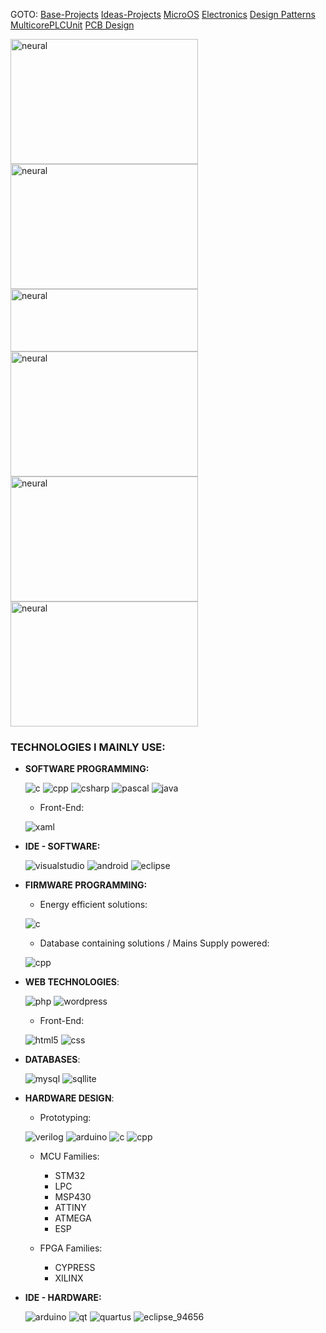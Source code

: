 GOTO: [Base-Projects](https://github.com/DamianKJKujawski/Base-Projects) [Ideas-Projects](https://github.com/DamianKJKujawski/Ideas-Projects) [MicroOS](https://github.com/DamianKJKujawski/MicroOS) [Electronics](https://github.com/DamianKJKujawski/Electronics) [Design Patterns](https://github.com/DamianKJKujawski/DesignPatterns) [MulticorePLCUnit](https://github.com/DamianKJKujawski/MulticorePLCUnit) [PCB Design](https://github.com/DamianKJKujawski/PCB)

<img src="https://github.com/DamianKJKujawski/Base-Projects/assets/160174331/d0922a4b-0dfc-4e24-85c0-679c9a000489" alt="neural" style="width:300px;height:200px;"> <img src="https://github.com/DamianKJKujawski/Base-Projects/assets/160174331/34271491-5f07-4c16-9963-a1e73bfd446b" alt="neural" style="width:300px;height:200px;"> <img src="https://github.com/DamianKJKujawski/Base-Projects/assets/160174331/7a0f1b09-13c1-4e79-80ee-067c195ef684" alt="neural" style="width:300px;height:100px;"> <img src="https://github.com/DamianKJKujawski/PCB/assets/160174331/518f5a54-8ba5-4e70-8c17-e57654997c92" alt="neural" style="width:300px;height:200px;"> <img src="https://github.com/DamianKJKujawski/TinyOS/assets/160174331/4f0a33c8-c478-4984-ba18-c1bda71e95c3" alt="neural" style="width:300px;height:200px;"> <img src="https://github.com/DamianKJKujawski/Electronics/assets/160174331/c0625742-801d-42d7-80d7-0df6dd739875" alt="neural" style="width:300px;height:200px;"> 

### TECHNOLOGIES I MAINLY USE:

- __SOFTWARE PROGRAMMING:__

  ![c](https://github.com/DamianKJKujawski/DamianKJKujawski/assets/160174331/07d80066-1029-48d8-970e-058175ee32f3)
  ![cpp](https://github.com/DamianKJKujawski/DamianKJKujawski/assets/160174331/14c80172-1ba2-4ade-b699-136d068fffc2)
  ![csharp](https://github.com/DamianKJKujawski/DamianKJKujawski/assets/160174331/4358133a-8228-4417-9c1a-c4967bd4d18d)
  ![pascal](https://github.com/DamianKJKujawski/DamianKJKujawski/assets/160174331/5631bfae-92e1-4feb-a2d5-1fe2291fb16d)
  ![java](https://github.com/DamianKJKujawski/DamianKJKujawski/assets/160174331/c4a66b9a-6f8f-4446-bf7e-64340a7f5878)

  - Front-End:

  ![xaml](https://github.com/DamianKJKujawski/DamianKJKujawski/assets/160174331/1f2fb4c1-190c-4ead-8eda-c870b22d231f)

- __IDE - SOFTWARE:__

  ![visualstudio](https://github.com/DamianKJKujawski/DamianKJKujawski/assets/160174331/c5539749-55b6-430b-848f-64c7050ca579) 
  ![android](https://github.com/DamianKJKujawski/DamianKJKujawski/assets/160174331/7559223e-6aba-4776-ab0e-d435a3f324b6)
  ![eclipse](https://github.com/DamianKJKujawski/DamianKJKujawski/assets/160174331/187577ea-430c-475b-b568-d0b278f1f7b6)

- __FIRMWARE PROGRAMMING:__

  - Energy efficient solutions:
    
  ![c](https://github.com/DamianKJKujawski/DamianKJKujawski/assets/160174331/07d80066-1029-48d8-970e-058175ee32f3)

  - Database containing solutions / Mains Supply powered:
    
  ![cpp](https://github.com/DamianKJKujawski/DamianKJKujawski/assets/160174331/14c80172-1ba2-4ade-b699-136d068fffc2)

- __WEB TECHNOLOGIES__:
  
  ![php](https://github.com/DamianKJKujawski/DamianKJKujawski/assets/160174331/c8fee59b-f632-4815-8260-bea2dbfe41dc)
  ![wordpress](https://github.com/DamianKJKujawski/DamianKJKujawski/assets/160174331/9ad1b49c-2042-48c6-83c1-19b1375aae44)

    - Front-End:

  ![html5](https://github.com/DamianKJKujawski/DamianKJKujawski/assets/160174331/65d9c097-9ed6-433f-b8e6-2b214ad97b00)
  ![css](https://github.com/DamianKJKujawski/DamianKJKujawski/assets/160174331/d42a4323-d2c3-42f5-a4b7-54936ae6e2a7)

- __DATABASES__:

  ![mysql](https://github.com/DamianKJKujawski/DamianKJKujawski/assets/160174331/0a90ccb9-8e4a-4098-9cae-fb7adf5f0537)
  ![sqllite](https://github.com/DamianKJKujawski/DamianKJKujawski/assets/160174331/d8149d51-20be-4d4e-b29b-e6e79bf0ce15)

- __HARDWARE DESIGN__:

  - Prototyping:

  ![verilog](https://github.com/DamianKJKujawski/DamianKJKujawski/assets/160174331/de536f02-f6d5-4de4-ae30-2d17ac6afc0a)
  ![arduino](https://github.com/DamianKJKujawski/DamianKJKujawski/assets/160174331/80e6fbf2-b446-4311-8be3-b2af72c5f9d7)
  ![c](https://github.com/DamianKJKujawski/DamianKJKujawski/assets/160174331/07d80066-1029-48d8-970e-058175ee32f3)
  ![cpp](https://github.com/DamianKJKujawski/DamianKJKujawski/assets/160174331/14c80172-1ba2-4ade-b699-136d068fffc2)
  
  - MCU Families:
    
     - STM32
     - LPC   
     - MSP430
     - ATTINY
     - ATMEGA
     - ESP
   
  - FPGA Families:
    
     - CYPRESS
     - XILINX

- __IDE - HARDWARE:__

  ![arduino](https://github.com/DamianKJKujawski/DamianKJKujawski/assets/160174331/80e6fbf2-b446-4311-8be3-b2af72c5f9d7)
  ![qt](https://github.com/DamianKJKujawski/DamianKJKujawski/assets/160174331/00e47a5f-bffd-4a04-9251-a6c07488fab9)
  ![quartus](https://github.com/DamianKJKujawski/DamianKJKujawski/assets/160174331/715f94f4-7266-488a-a27a-e61f2f4c5bb6)
  ![eclipse_94656](https://github.com/DamianKJKujawski/DamianKJKujawski/assets/160174331/a4da4b36-704e-4269-8f0e-b3371225a55b)


